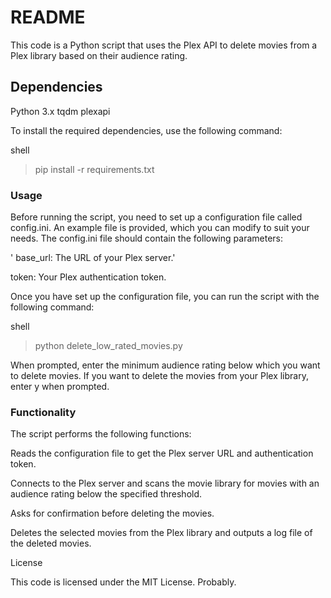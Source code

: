 
# README

This code is a Python script that uses the Plex API to delete movies from a Plex library based on their audience rating.

  

## Dependencies

Python 3.x
tqdm
plexapi

To install the required dependencies, use the following command:
 
shell
>pip install -r requirements.txt

### Usage

Before running the script, you need to set up a configuration file called config.ini. An example file is provided, which you can modify to suit your needs. The config.ini file should contain the following parameters:

 ' base_url: The URL of your Plex server.'

token: Your Plex authentication token.

Once you have set up the configuration file, you can run the script with the following command:

  

shell
>python delete_low_rated_movies.py

When prompted, enter the minimum audience rating below which you want to delete movies. If you want to delete the movies from your Plex library, enter y when prompted.

  

### Functionality

The script performs the following functions:

  

Reads the configuration file to get the Plex server URL and authentication token.

Connects to the Plex server and scans the movie library for movies with an audience rating below the specified threshold.

Asks for confirmation before deleting the movies.

Deletes the selected movies from the Plex library and outputs a log file of the deleted movies.

License

This code is licensed under the MIT License. Probably.